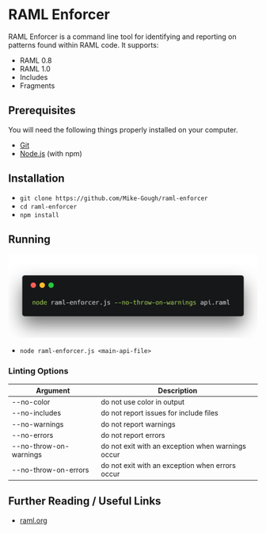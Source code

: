 # RAML Enforcer
RAML Enforcer is a command line tool for identifying and reporting on patterns found within RAML code. It supports:
* RAML 0.8
* RAML 1.0
* Includes
* Fragments

## Prerequisites

You will need the following things properly installed on your computer.

* [Git](https://git-scm.com/)
* [Node.js](https://nodejs.org/) (with npm)

## Installation

* `git clone https://github.com/Mike-Gough/raml-enforcer`
* `cd raml-enforcer`
* `npm install`

## Running
![Example start command](https://github.com/Mike-Gough/raml-enforcer/raw/master/doco/img/linting-options-example.png)
* `node raml-enforcer.js <main-api-file>`

### Linting Options
| Argument               | Description                                       |
|------------------------|---------------------------------------------------|
| --no-color             | do not use color in output                        |
| --no-includes          | do not report issues for include files            |
| --no-warnings          | do not report warnings                            |
| --no-errors            | do not report errors                              |
| --no-throw-on-warnings | do not exit with an exception when warnings occur |
| --no-throw-on-errors   | do not exit with an exception when errors occur   |

## Further Reading / Useful Links

* [raml.org](https://raml.org/)
